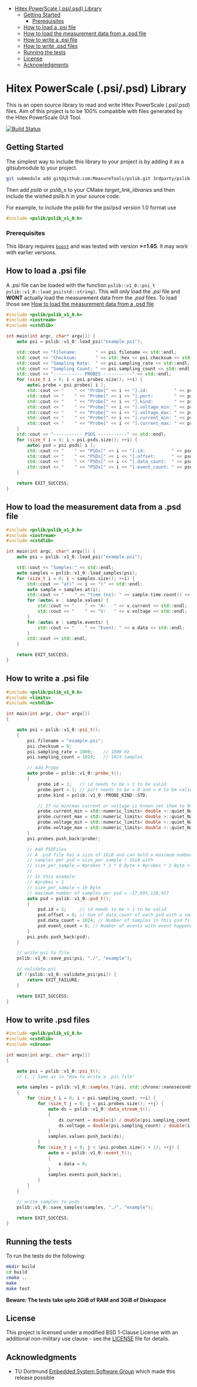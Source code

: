<!-- MarkdownTOC -->

- [Hitex PowerScale \(.psi/.psd\) Library](#hitex-powerscale-psipsd-library)
    - [Getting Started](#getting-started)
        - [Prerequisites](#prerequisites)
    - [How to load a .psi file](#how-to-load-a-psi-file)
    - [How to load the measurement data from a .psd file](#how-to-load-the-measurement-data-from-a-psd-file)
    - [How to write a .psi file](#how-to-write-a-psi-file)
    - [How to write .psd files](#how-to-write-psd-files)
    - [Running the tests](#running-the-tests)
    - [License](#license)
    - [Acknowledgments](#acknowledgments)

<!-- /MarkdownTOC -->

# Hitex PowerScale (.psi/.psd) Library

This is an open source library to read and write Hitex PowerScale (.psi/.psd) files. Aim of this project is to be 100% compatible with files generated by the Hitex PowerScale GUI Tool.

[![Build Status](https://travis-ci.org/MeasureTools/pslib.svg?branch=master)](https://travis-ci.org/MeasureTools/pslib)

## Getting Started

The simplest way to include this library to your project is by adding it as a gitsubmodule to your project.

```bash
git submodule add git@github.com:MeasureTools/pslib.git 3rdparty/pslib
```

Then add *pslib* or *pslib_s* to your CMake *target_link_libraries* and then include the wished pslib.h in your source code.

For example, to include the pslib for the psi/psd version 1.0 format use
```cpp
#include <pslib/pslib_v1_0.h>
```

### Prerequisites

This library requires [```boost```](http://www.boost.org/doc/libs/) and was tested with version **>=1.65**. It may work with earlier versions.

## How to load a .psi file

A *.psi* file can be loaded with the function ```pslib::v1_0::psi_t pslib::v1_0::load_psi(std::string)```.
This will only load the *.psi* file and **WONT** actually load the measurement data from the *.psd* files.
To load those see [How to load the measurement data from a .psd file](#how-to-load-the-measurement-data-from-a-psd-file)

```cpp
#include <pslib/pslib_v1_0.h>
#include <iostream>
#include <cstdlib>

int main(int argc, char* argv[]) {
    auto psi = pslib::v1_0::load_psi("example.psi");

    std::cout << "Filename:       " << psi.filename << std::endl;
    std::cout << "Checksum:       " << std::hex << psi.checksum << std::dec << std::endl;
    std::cout << "Sampling Rate:  " << psi.sampling_rate << std::endl;
    std::cout << "Sampling Count: " << psi.sampling_count << std::endl;
    std::cout << "----------- PROBES -----------" << std::endl;
    for (size_t i = 0; i < psi.probes.size(); ++i) {
        auto& probe = psi.probes[ i ];
        std::cout << "    " << "Probe[" << i << "].id:          " << probe.id << std::endl;
        std::cout << "    " << "Probe[" << i << "].port:        " << probe.port << std::endl;
        std::cout << "    " << "Probe[" << i << "].kind:        " << probe.kind << std::endl;
        std::cout << "    " << "Probe[" << i << "].voltage_min: " << probe.voltage_min << std::endl;
        std::cout << "    " << "Probe[" << i << "].voltage_max: " << probe.voltage_max << std::endl;
        std::cout << "    " << "Probe[" << i << "].current_min: " << probe.current_min << std::endl;
        std::cout << "    " << "Probe[" << i << "].current_max: " << probe.current_max << std::endl;
    }
    std::cout << "----------- PSDS -----------" << std::endl;
    for (size_t i = 0; i < psi.psds.size(); ++i) {
        auto& psd = psi.psds[ i ];
        std::cout << "    " << "PSDs[" << i << "].id:          " << psd.id << std::endl;
        std::cout << "    " << "PSDs[" << i << "].offset:      " << psd.offset << std::endl;
        std::cout << "    " << "PSDs[" << i << "].data_count:  " << psd.data_count << std::endl;
        std::cout << "    " << "PSDs[" << i << "].event_count: " << psd.event_count << std::endl;
    }

    return EXIT_SUCCESS;
}
```

## How to load the measurement data from a .psd file

```cpp
#include <pslib/pslib_v1_0.h>
#include <iostream>
#include <cstdlib>

int main(int argc, char* argv[]) {
    auto psi = pslib::v1_0::load_psi("example.psi");

    std::cout << "Samples:" << std::endl;
    auto samples = pslib::v1_0::load_samples(psi);
    for (size_t i = 0; i < samples.size(); ++i) {
        std::cout << "at(" << i << ")" << std::endl;
        auto sample = samples.at(i);
        std::cout << "    " << "time (ns): " << sample.time.count() << std::endl;
        for (auto& v : sample.values) {
            std::cout << "    " << "A:   " << v.current << std::endl;
            std::cout << "    " << "V:   " << v.voltage << std::endl;
        }
        for (auto& e : sample.events) {
            std::cout << "    " << "Event: " << e.data << std::endl;
        }
        std::cout << std::endl;
    }

    return EXIT_SUCCESS;
}
```

## How to write a .psi file

```cpp
#include <pslib/pslib_v1_0.h>
#include <limits>
#include <cstdlib>

int main(int argc, char* argv[])
{

    auto psi = pslib::v1_0::psi_t();
    {
        psi.filename = "example.psi";
        psi.checksum = 0;
        psi.sampling_rate = 1000;    // 1000 Hz
        psi.sampling_count = 1024;   // 1024 Samples

        // Add Probe
        auto probe = pslib::v1_0::probe_t();
        {
            probe.id = 1;   // id needs to be > 1 to be valid
            probe.port = 1; // port needs to be > 0 and < 4 to be valid
            probe.kind = pslib::v1_0::PROBE_KIND::STD;

            // If no min/max current or voltage is known set them to NaN
            probe.current_min = std::numeric_limits< double >::quiet_NaN();
            probe.current_max = std::numeric_limits< double >::quiet_NaN();
            probe.voltage_min = std::numeric_limits< double >::quiet_NaN();
            probe.voltage_max = std::numeric_limits< double >::quiet_NaN();
        }
        psi.probes.push_back(probe);

        // Add PSDFiles
        // A .psd file has a size of 1GiB and can hold a maximum number of 
        // samples per psd = size_per_sample / 1GiB with
        // size_per_sample = #probes * 2 * 8 Byte + #probes * 2 Byte + 2 Byte
        //
        // In this example:
        // #probes = 1
        // size_per_sample = 19 Byte
        // maximum number of samples per psd = ~17,695,128,917
        auto psd = pslib::v1_0::psd_t();
        {
            psd.id = 1;     // id needs to be > 1 to be valid
            psd.offset = 0; // Sum of data_count of each psd with a smaller id
            psd.data_count = 1024; // Number of Samples in this psd file
            psd.event_count = 0; // Number of events with event happend flag set
        }
        psi.psds.push_back(psd);
    }

    // write psi to file
    pslib::v1_0::save_psi(psi, "./", "example");

    // validate psi
    if (!pslib::v1_0::validate_psi(psi)) {
        return EXIT_FAILURE;
    }

    return EXIT_SUCCESS;
}
```

## How to write .psd files

```cpp
#include <pslib/pslib_v1_0.h>
#include <cstdlib>
#include <chrono>

int main(int argc, char* argv[])
{

    auto psi = pslib::v1_0::psi_t();
    // [..] Same as in "How to write a .psi file"

    auto samples = pslib::v1_0::samples_t(psi, std::chrono::nanoseconds(0), psi.length());
    {
        for (size_t i = 0; i < psi.sampling_count; ++i) {
            for (size_t j = 0; j < psi.probes.size(); ++j) {
                auto ds = pslib::v1_0::data_stream_t();
                {
                    ds.current = double(i) / double(psi.sampling_count);
                    ds.voltage = double(psi.sampling_count) / double(i);
                }
                samples.values.push_back(ds);
            }
            for (size_t j = 0; j < (psi.probes.size() + 1); ++j) {
                auto e = pslib::v1_0::event_t();
                {
                    e.data = 0;
                }
                samples.events.push_back(e);
            }
        }
    }

    // write samples to psds
    pslib::v1_0::save_samples(samples, "./", "example");

    return EXIT_SUCCESS;
}
```

## Running the tests

To run the tests do the following:

```bash
mkdir build
cd build
cmake ..
make
make test
```

**Beware: The tests take upto 2GiB of RAM and 3GiB of Diskspace**

## License

This project is licensed under a modified BSD 1-Clause License with an additional non-military use clause - see the [LICENSE](LICENSE) file for details.

## Acknowledgments

* TU Dortmund [Embedded System Software Group](https://ess.cs.tu-dortmund.de/EN/Home/index.html) which made this release possible
